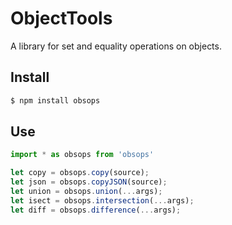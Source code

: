 # ObjectTools

A library for set and equality operations on objects.

## Install

```sh
$ npm install obsops
```

## Use

```js
import * as obsops from 'obsops'

let copy = obsops.copy(source);
let json = obsops.copyJSON(source);
let union = obsops.union(...args);
let isect = obsops.intersection(...args);
let diff = obsops.difference(...args);
```
